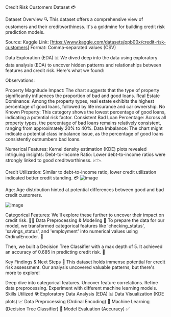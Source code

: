 Credit Risk Customers Dataset 💳

Dataset Overview 🔍
This dataset offers a comprehensive view of customers and their creditworthiness. It's a goldmine for building credit risk prediction models.

Source: Kaggle
Link: [https://www.kaggle.com/datasets/ppb00x/credit-risk-customers]
Format: Comma-separated values (CSV)


Data Exploration (EDA) 📊
We dived deep into the data using exploratory data analysis (EDA) to uncover hidden patterns and relationships between features and credit risk. Here's what we found:

Observations:

Property Magnitude Impact: The chart suggests that the type of property significantly influences the proportion of bad and good loans.
Real Estate Dominance: Among the property types, real estate exhibits the highest percentage of good loans, followed by life insurance and car ownership.
No Known Property: This category shows the lowest percentage of good loans, indicating a potential risk factor.
Consistent Bad Loan Percentage: Across all property types, the percentage of bad loans remains relatively consistent, ranging from approximately 20% to 40%.
Data Imbalance: The chart might indicate a potential class imbalance issue, as the percentage of good loans consistently outnumbers bad loans.

Numerical Features: Kernel density estimation (KDE) plots revealed intriguing insights:
Debt-to-Income Ratio: Lower debt-to-income ratios were strongly linked to good creditworthiness. 📈📉


Credit Utilization: Similar to debt-to-income ratio, lower credit utilization indicated better credit standing. 💳
![image](https://github.com/user-attachments/assets/5ae9295a-6592-4adf-9135-2a277ef16e42)

Age: Age distribution hinted at potential differences between good and bad credit customers.

![image](https://github.com/user-attachments/assets/ab3ccc8d-c416-4013-9009-5e9005204177)

Categorical Features: We'll explore these further to uncover their impact on credit risk. 🕵️‍♀️
Data Preprocessing & Modeling 🤖
To prepare the data for our model, we transformed categorical features like 'checking_status', 'savings_status', and 'employment' into numerical values using OrdinalEncoder. 🔄

Then, we built a Decision Tree Classifier with a max depth of 5. It achieved an accuracy of 0.685 in predicting credit risk. 🌳

Key Findings & Next Steps 🚀
This dataset holds immense potential for credit risk assessment. Our analysis uncovered valuable patterns, but there's more to explore!

Deep dive into categorical features.
Uncover feature correlations.
Refine data preprocessing.
Experiment with different machine learning models.
Skills Utilized 🛠️
Exploratory Data Analysis (EDA) 📊
Data Visualization (KDE plots) 📈
Data Preprocessing (Ordinal Encoding) 🔄
Machine Learning (Decision Tree Classifier) 🌳
Model Evaluation (Accuracy) ✅
